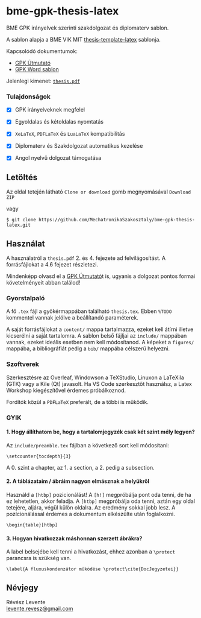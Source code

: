 # bme-gpk-thesis-latex
BME GPK irányelvek szerinti szakdolgozat és diplomaterv sablon.

A sablon alapja a BME VIK MIT [thesis-template-latex] sablonja.

Kapcsolódó dokumentumok:
- [GPK Útmutató]
- [GPK Word sablon]

Jelenlegi kimenet: [`thesis.pdf`]

### Tulajdonságok
- [x] GPK irányelveknek megfelel
- [x] Egyoldalas és kétoldalas nyomtatás
- [x] `XeLaTeX`, `PDFLaTeX` és `LuaLaTeX` kompatibilitás
- [x] Diplomaterv és Szakdolgozat automatikus kezelése
- [x] Angol nyelvű dolgozat támogatása


## Letöltés
Az oldal tetején látható `Clone or download` gomb megnyomásával `Download ZIP`

vagy

    $ git clone https://github.com/MechatronikaSzakosztaly/bme-gpk-thesis-latex.git


## Használat
A használatról a `thesis.pdf` 2. és 4. fejezete ad felvilágosítást. A forrásfájlokat a 4.6 fejezet részletezi.

Mindenképp olvasd el a [GPK Útmutató]t is, ugyanis a dolgozat pontos formai követelményeit abban találod!

### Gyorstalpaló
A fő `.tex` fájl a gyökérmappában található `thesis.tex`. Ebben `%TODO` kommentel vannak jelölve a beállítandó paraméterek.

A saját forrásfájlokat a `content/` mappa tartalmazza, ezeket kell átírni illetve kicserélni a saját tartalomra. A sablon belső fájljai az `include/` mappában vannak, ezeket ideális esetben nem kell módosítanod. A képeket a `figures/` mappába, a bibliográfiát pedig a `bib/` mappába célszerű helyezni.

### Szoftverek
Szerkesztésre az Overleaf, Windowson a TeXStudio, Linuxon a LaTeXila (GTK) vagy a Kile (Qt) javasolt. Ha VS Code szerkesztőt használsz, a Latex Workshop kiegészítővel érdemes próbálkoznod.

Fordítók közül a `PDFLaTeX` preferált, de a többi is működik.


### GYIK

#### 1. Hogy állíthatom be, hogy a tartalomjegyzék csak két szint mély legyen?
Az `include/preamble.tex` fájlban a következő sort kell módosítani:

    \setcounter{tocdepth}{3}

A 0. szint a chapter, az 1. a section, a 2. pedig a subsection.

#### 2. A táblázataim / ábráim nagyon elmásznak a helyükről
Használd a `[htbp]` pozicionálást! A `[h!]` megpróbálja pont oda tenni, de ha ez lehetetlen, akkor feladja. A `[htbp]` megpróbálja oda tenni, aztán egy oldal tetejére, aljára, végül külön oldalra. Az eredmény sokkal jobb lesz. A pozícionálással érdemes a dokumentum elkészülte után foglalkozni.

    \begin{table}[htbp]

#### 3. Hogyan hivatkozzak máshonnan szerzett ábrákra?
A label belsejébe kell tenni a hivatkozást, ehhez azonban a `\protect` parancsra is szükség van.
    
    \label{A fluxuskondenzátor működése \protect\cite{DocJegyzetei}}

## Névjegy
Révész Levente  
levente.revesz@gmail.com


[thesis-template-latex]: https://github.com/FTSRG/thesis-template-latex
[GPK Útmutató]: https://www.gpk.bme.hu/images/gepeszkar/doku/Szabalyzatok/2015/6-melleklet(SZD&DT&ZV&SZGY_Szabalyzat)_Utmutato.pdf
[GPK Word sablon]: https://www.gpk.bme.hu/images/gepeszkar/doku/Szabalyzatok/2015/7-melleklet(SZD&DT&ZV&SZGY_Szabalyzat)_SZD_DT_forma_egyoldalas_HUN.docx
[`thesis.pdf`]: thesis.pdf
